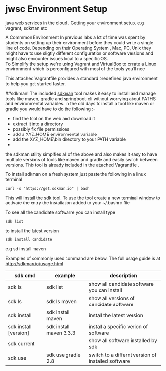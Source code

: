 # jwsc   Environment Setup
java web services in the cloud . Getting your environment setup. e.g vagrant, sdkman etc 

A Commmon Environment 
In previous labs a lot of time was spent by students on setting up their environment before they could write a single line of code. 
Depending on their Operating System , Mac, PC, Unix they might have to  use  sligtly different configuration or software versions and might also encounter issues local to a specific OS.  
To Simplify the setup we're using Vagrant and VirtualBox to create a Linux environment which is perconfigured with most of the tools you'll nee

This attached Vagrantfile provides a standard predefined java environment to help you get started faster.



##sdkman!
The included [sdkman](http://sdkman.io/) tool makes it easy to install and manage tools like maven, gradle and springboot-cli without worrying about PATHS and environmental variables.
In the old days to install a tool like maven or gradle you would have to do the following :-
 * find the tool on the web and download it
 * extract it into a directory 
 * possibly fix file permissions
 * add a XYZ_HOME environmental variable
 * add the XYZ_HOME\bin directory to your PATH variable
 * 
the sdkman utility simplfies all of the above  and also makes it easy to have multiple versions of tools like maven and gradle and easily switch between versions. This tool is already included in the attached Vagrantfile .

To install sdkman on a fresh system just paste the following in a linux terminal
```
curl -s "https://get.sdkman.io" | bash
```

This will install the sdk tool.
To use the tool create a new terminal window to activate the entry the installation
added to your ~/.bashrc file

To see all the candidate softwarre you can install type
```
sdk list
```

to install the latest version

```
sdk install candidate
```
e.g
sd install maven

Examples of commonly used command are below. The  full usage guide is at http://sdkman.io/usage.html

| sdk cmd  |  example | description  |
|---|---|---|
| sdk ls                             | sdk list                | show all candidate software you can install |
| sdk ls <candidate>                 | sdk ls maven            | show all versions of candidate software |
| sdk install <candidate>            | sdk install maven       | install the latest version  |
| sdk install <candidate>  [version] | sdk install maven 3.3.3 | install a specific verion of software    |
| sdk current                        |                         | show all software installed by sdk    |
| sdk use <candidate> <version>      | sdk use gradle 2.8      | switch to a differnt version of installed software  |
